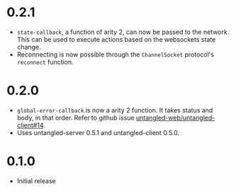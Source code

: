 # 0.2.1
- `state-callback`, a function of arity 2, can now be passed to the network. This can be used to execute actions based on the websockets state change.
- Reconnecting is now possible through the `ChannelSocket` protocol's `reconnect` function.

# 0.2.0
- `global-error-callback` is now a arity 2 function. It takes status and body, in that order. Refer to github issue [untangled-web/untangled-client#14](https://github.com/untangled-web/untangled-client/issues/14).
- Uses untangled-server 0.5.1 and untangled-client 0.5.0.

# 0.1.0
- Initial release
